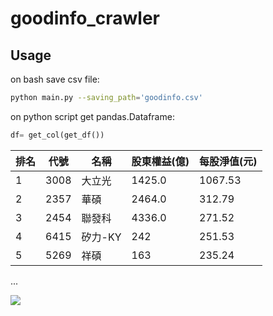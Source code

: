 # goodinfo_crawler

## Usage
on bash save csv file:
```bash
python main.py --saving_path='goodinfo.csv'
```
on python script get pandas.Dataframe:
```python
df= get_col(get_df())
```

排名|代號|名稱|股東權益(億)|每股淨值(元)
---|---|---|---|---|
1|3008|大立光|1425.0|1067.53
2|2357|華碩|2464.0|312.79
3|2454|聯發科|4336.0|271.52
4|6415|矽力-KY|242|251.53
5|5269|祥碩|163|235.24
...

![](https://cdn.discordapp.com/attachments/747728438814703616/969859805864951838/unknown.png)
